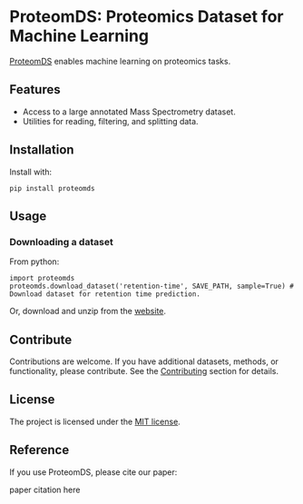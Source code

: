 # ProteomDS: Proteomics Dataset for Machine Learning

[ProteomDS](https://www.proteometools.org/) enables machine learning on proteomics tasks.

## Features

* Access to a large annotated Mass Spectrometry dataset.
* Utilities for reading, filtering, and splitting data.

## Installation

Install with:

```
pip install proteomds
```
    
## Usage


### Downloading a dataset

From python:
```
import proteomds
proteomds.download_dataset('retention-time', SAVE_PATH, sample=True) # Download dataset for retention time prediction.
```

Or, download and unzip from the [website](https://www.proteometools.org/).

## Contribute

Contributions are welcome. If you have additional datasets, methods, or functionality, please contribute.
See the [Contributing]() section for details.

## License

The project is licensed under the [MIT license](https://github.com/wilhelm-lab/proteomDS/blob/main/LICENSE).

## Reference

If you use ProteomDS, please cite our paper:

paper citation here
